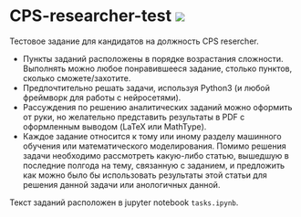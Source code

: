 # CPS-researcher-test  <img src="https://ain17002254.files.wordpress.com/2017/09/3923-researchanddevelopmentbanner.jpg?w=150" />

Тестовое задание для кандидатов на должность CPS resercher.
- Пункты заданий расположены в порядке возрастания сложности. Выполнять можно любое понравившееся задание, столько пунктов, сколько сможете/захотите.
- Предпочтительно решать задачи, используя Python3 (и любой фреймворк для работы с нейросетями).
- Рассуждения по решению аналитических заданий можно оформить от руки, но желательно представить результаты в PDF с оформленным выводом (LaTeX или MathType).
- Каждое задание относится к тому или иному разделу машинного обучения или математического моделирования. Помимо решения задачи необходимо рассмотреть какую-либо статью, вышедшую в последние полгода на тему, связанную с заданием, и предложить как можно было бы использовать результаты этой статьи для решения данной задачи или анологичных данной.

Текст заданий расположен в jupyter notebook `tasks.ipynb`.


    
